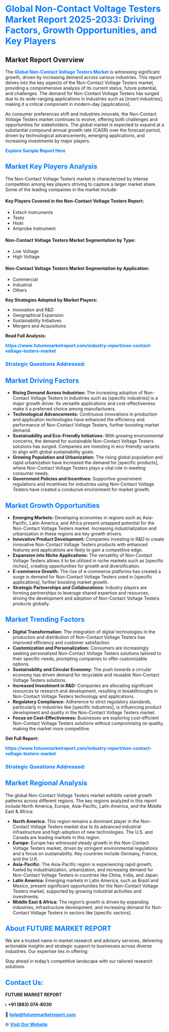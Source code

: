 <h1 style="color: #007BFF;">Global Non-Contact Voltage Testers Market Report 2025-2033: Driving Factors, Growth Opportunities, and Key Players</h1>

<section id="overview">
<h2>Market Report Overview</h2>
<p>The <a href="https://www.futuremarketreport.com/industry-report/non-contact-voltage-testers-market" style="color: #007BFF; text-decoration: none;"><strong>Global Non-Contact Voltage Testers Market</strong></a> is witnessing significant growth, driven by increasing demand across various industries. This report delves into the key aspects of the Non-Contact Voltage Testers market, providing a comprehensive analysis of its current status, future potential, and challenges. The demand for Non-Contact Voltage Testers has surged due to its wide-ranging applications in industries such as [insert industries], making it a critical component in modern-day [applications].</p>
<p>As consumer preferences shift and industries innovate, the Non-Contact Voltage Testers market continues to evolve, offering both challenges and opportunities for stakeholders. The global market is expected to expand at a substantial compound annual growth rate (CAGR) over the forecast period, driven by technological advancements, emerging applications, and increasing investments by major players.</p>
</section>

<section id="overview">
<p><a href="https://www.futuremarketreport.com/request-sample/reportId=29382" style="color: #007BFF; text-decoration: none;"><strong>Explore Sample Report Here</strong></a></p>
</section>

<section id="key-players">
<h2 style="color: #007BFF;">Market Key Players Analysis</h2>
<p>The Non-Contact Voltage Testers market is characterized by intense competition among key players striving to capture a larger market share. Some of the leading companies in the market include:</p>
<h4>Key Players Covered in the Non-Contact Voltage Testers Report:</h4>
<ul><li>Extech Instruments</li><li>Testo</li><li>Hioki</li><li>Amprobe Instrument</li></ul>
<h4>Non-Contact Voltage Testers Market Segmentation by Type:</h4>
<ul><li>Low Voltage</li><li>High Voltage</li></ul>

<h4>Non-Contact Voltage Testers Market Segmentation by Application:</h4>
<ul><li>Commercial</li><li>Industrial</li><li>Others</li></ul>
<p><strong>Key Strategies Adopted by Market Players:</strong></p>
<ul>
<li>Innovation and R&D</li>
<li>Geographical Expansion</li>
<li>Sustainability Initiatives</li>
<li>Mergers and Acquisitions</li>
</ul>
</section>

<section>
<p><strong>Read Full Analysis: </strong></p><a href="https://www.futuremarketreport.com/industry-report/non-contact-voltage-testers-market" style="color: #007BFF; text-decoration: none;"><strong>https://www.futuremarketreport.com/industry-report/non-contact-voltage-testers-market</strong></a>
<h3 style="color: #007BFF;">Strategic Questions Addressed:</h3>
</section>

<section id="driving-factors">
<h2 style="color: #007BFF;">Market Driving Factors</h2>
<ul>
<li><strong>Rising Demand Across Industries:</strong> The increasing adoption of Non-Contact Voltage Testers in industries such as [specific industries] is a major growth driver. Its versatile applications and cost-effectiveness make it a preferred choice among manufacturers.</li>
<li><strong>Technological Advancements:</strong> Continuous innovations in production and application technologies have enhanced the efficiency and performance of Non-Contact Voltage Testers, further boosting market demand.</li>
<li><strong>Sustainability and Eco-Friendly Initiatives:</strong> With growing environmental concerns, the demand for sustainable Non-Contact Voltage Testers solutions has surged. Companies are investing in eco-friendly variants to align with global sustainability goals.</li>
<li><strong>Growing Population and Urbanization:</strong> The rising global population and rapid urbanization have increased the demand for [specific products], where Non-Contact Voltage Testers plays a vital role in meeting consumer needs.</li>
<li><strong>Government Policies and Incentives:</strong> Supportive government regulations and incentives for industries using Non-Contact Voltage Testers have created a conducive environment for market growth.</li>
</ul>
</section>

<section id="growth-opportunities">
<h2 style="color: #007BFF;">Market Growth Opportunities</h2>
<ul>
<li><strong>Emerging Markets:</strong> Developing economies in regions such as Asia-Pacific, Latin America, and Africa present untapped potential for the Non-Contact Voltage Testers market. Increasing industrialization and urbanization in these regions are key growth drivers.</li>
<li><strong>Innovative Product Development:</strong> Companies investing in R&D to create innovative Non-Contact Voltage Testers products with enhanced features and applications are likely to gain a competitive edge.</li>
<li><strong>Expansion into Niche Applications:</strong> The versatility of Non-Contact Voltage Testers allows it to be utilized in niche markets such as [specific niches], creating opportunities for growth and diversification.</li>
<li><strong>E-commerce Growth:</strong> The rise of e-commerce platforms has created a surge in demand for Non-Contact Voltage Testers used in [specific applications], further boosting market growth.</li>
<li><strong>Strategic Partnerships and Collaborations:</strong> Industry players are forming partnerships to leverage shared expertise and resources, driving the development and adoption of Non-Contact Voltage Testers products globally.</li>
</ul>
</section>

<section id="trending-factors">
<h2 style="color: #007BFF;">Market Trending Factors</h2>
<ul>
<li><strong>Digital Transformation:</strong> The integration of digital technologies in the production and distribution of Non-Contact Voltage Testers has improved efficiency and customer satisfaction.</li>
<li><strong>Customization and Personalization:</strong> Consumers are increasingly seeking personalized Non-Contact Voltage Testers solutions tailored to their specific needs, prompting companies to offer customizable options.</li>
<li><strong>Sustainability and Circular Economy:</strong> The push towards a circular economy has driven demand for recyclable and reusable Non-Contact Voltage Testers solutions.</li>
<li><strong>Increased Investment in R&D:</strong> Companies are allocating significant resources to research and development, resulting in breakthroughs in Non-Contact Voltage Testers technology and applications.</li>
<li><strong>Regulatory Compliance:</strong> Adherence to strict regulatory standards, particularly in industries like [specific industries], is influencing product development and quality in the Non-Contact Voltage Testers market.</li>
<li><strong>Focus on Cost-Effectiveness:</strong> Businesses are exploring cost-efficient Non-Contact Voltage Testers solutions without compromising on quality, making the market more competitive.</li>
</ul>
</section>

<section>
<p><strong>Get Full Report: </strong></p><a href="https://www.futuremarketreport.com/industry-report/non-contact-voltage-testers-market" style="color: #007BFF; text-decoration: none;"><strong>https://www.futuremarketreport.com/industry-report/non-contact-voltage-testers-market</strong></a>
<h3 style="color: #007BFF;">Strategic Questions Addressed:</h3>
</section>


<section id="regional-analysis">
<h2 style="color: #007BFF;">Market Regional Analysis</h2>
<p>The global Non-Contact Voltage Testers market exhibits varied growth patterns across different regions. The key regions analyzed in this report include North America, Europe, Asia-Pacific, Latin America, and the Middle East & Africa:</p>
<ul>
<li><strong>North America:</strong> This region remains a dominant player in the Non-Contact Voltage Testers market due to its advanced industrial infrastructure and high adoption of new technologies. The U.S. and Canada are leading markets in this region.</li>
<li><strong>Europe:</strong> Europe has witnessed steady growth in the Non-Contact Voltage Testers market, driven by stringent environmental regulations and a focus on sustainability. Key countries include Germany, France, and the U.K.</li>
<li><strong>Asia-Pacific:</strong> The Asia-Pacific region is experiencing rapid growth, fueled by industrialization, urbanization, and increasing demand for Non-Contact Voltage Testers in countries like China, India, and Japan.</li>
<li><strong>Latin America:</strong> Emerging markets in Latin America, such as Brazil and Mexico, present significant opportunities for the Non-Contact Voltage Testers market, supported by growing industrial activities and investments.</li>
<li><strong>Middle East & Africa:</strong> The region’s growth is driven by expanding industries, infrastructure development, and increasing demand for Non-Contact Voltage Testers in sectors like [specific sectors].</li>
</ul>
</section>

<footer>
<h2 style="color: #007BFF;">About FUTURE MARKET REPORT</h2>
<p>We are a trusted name in market research and advisory services, delivering actionable insights and strategic support to businesses across diverse industries. Our expertise lies in offering:</p>

<p>Stay ahead in today’s competitive landscape with our tailored research solutions.</p>

<h2 style="color: #007BFF;">Contact Us:</h2>
<p><strong>FUTURE MARKET REPORT</strong></p>
<p>📞 <strong>+91 (883) 074-8030</strong></p>
<p>📧 <strong><a href="mailto:help@futuremarketreport.com" style="color: #007BFF;">help@futuremarketreport.com</a></strong></p>
<p>🌐 <strong><a href="https://www.futuremarketreport.com/" style="color: #007BFF;">Visit Our Website</a></strong></p>
</footer>